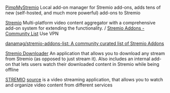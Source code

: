 
[PimpMyStremio](https://github.com/sungshon/PimpMyStremio)
Local add-on manager for Stremio add-ons, adds tens of new (self-hosted, and much more powerful)
add-ons to Stremio

[Stremio](https://www.stremio.com/)
Multi-platform video content aggregator with a comprehensive add-on system for extending the functionality. /
[Stremio Addons - Community List](https://stremio-addons.netlify.app/)
Use VPN

[danamag/stremio-addons-list: A community curated list of Stremio Addons](https://github.com/danamag/stremio-addons-list)

[Stremio Downloader](https://github.com/BurningSands70/stremio-downloader)
An application that allows you to download any stream from Stremio (as opposed to just stream it). Also includes an internal add-on that lets users watch their downloaded content in Stremio while being offline

[STREMIO](https://play.google.com/store/apps/details?id=com.stremio.one)
[source](https://github.com/Stremio)
is a video streaming application, that allows you to watch and organize video content from different services
